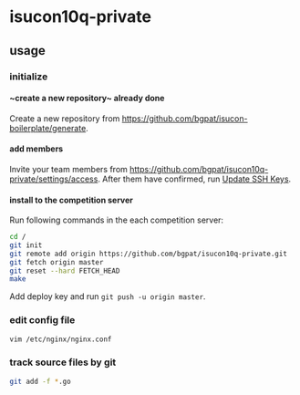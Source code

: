 # isucon10q-private

## usage

### initialize

#### ~create a new repository~ already done

Create a new repository from https://github.com/bgpat/isucon-boilerplate/generate.

#### add members

Invite your team members from https://github.com/bgpat/isucon10q-private/settings/access.
After them have confirmed, run [Update SSH Keys](https://github.com/bgpat/isucon10q-private/actions?query=workflow%3A%22Update+SSH+Keys%22).

#### install to the competition server

Run following commands in the each competition server:

```bash
cd /
git init
git remote add origin https://github.com/bgpat/isucon10q-private.git
git fetch origin master
git reset --hard FETCH_HEAD
make
```

Add deploy key and run `git push -u origin master`.

### edit config file

```bash
vim /etc/nginx/nginx.conf
```

### track source files by git

```bash
git add -f *.go
```
